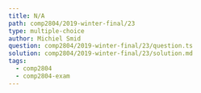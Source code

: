 ```yaml
---
title: N/A
path: comp2804/2019-winter-final/23
type: multiple-choice
author: Michiel Smid
question: comp2804/2019-winter-final/23/question.ts
solution: comp2804/2019-winter-final/23/solution.md
tags:
  - comp2804
  - comp2804-exam
---
```

